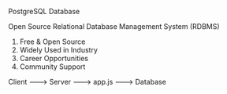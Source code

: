 PostgreSQL Database 

Open Source Relational Database Management System (RDBMS)

1. Free & Open Source 
2. Widely Used in Industry
3. Career Opportunities
4. Community Support

Client ---> Server ---> app.js ---> Database 